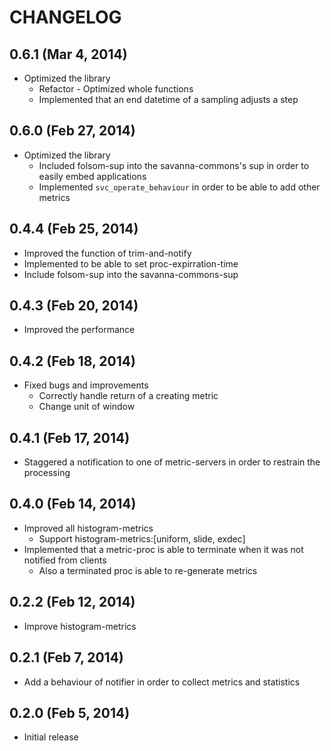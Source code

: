 # CHANGELOG

## 0.6.1 (Mar 4, 2014)

* Optimized the library
    * Refactor - Optimized whole functions
    * Implemented that an end datetime of a sampling adjusts a step


## 0.6.0 (Feb 27, 2014)

* Optimized the library
    * Included folsom-sup into the savanna-commons's sup in order to easily embed applications
    * Implemented `svc_operate_behaviour` in order to be able to add other metrics


## 0.4.4 (Feb 25, 2014)

* Improved the function of trim-and-notify
* Implemented to be able to set proc-expirration-time
* Include folsom-sup into the savanna-commons-sup


## 0.4.3 (Feb 20, 2014)

* Improved the performance

## 0.4.2 (Feb 18, 2014)

* Fixed bugs and improvements
    * Correctly handle return of a creating metric
    * Change unit of window


## 0.4.1 (Feb 17, 2014)

* Staggered a notification to one of metric-servers in order to restrain the processing


## 0.4.0 (Feb 14, 2014)

* Improved all histogram-metrics
    * Support histogram-metrics:[uniform, slide, exdec]
* Implemented that a metric-proc is able to terminate when it was not notified from clients
    * Also a terminated proc is able to re-generate metrics


## 0.2.2 (Feb 12, 2014)

* Improve histogram-metrics


## 0.2.1 (Feb 7, 2014)

* Add a behaviour of notifier in order to collect metrics and statistics


## 0.2.0 (Feb 5, 2014)

* Initial release
